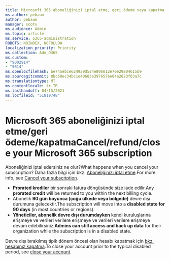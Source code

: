 ```yaml
---
title: Microsoft 365 aboneliğinizi iptal etme, geri ödeme veya kapatma
ms.author: pebaum
author: pebaum
manager: scotv
ms.audience: Admin
ms.topic: article
ms.service: o365-administration
ROBOTS: NOINDEX, NOFOLLOW
localization_priority: Priority
ms.collection: Adm_O365
ms.custom:
- "9002914"
- "5614"
ms.openlocfilehash: be745ebce624929d524e806012e70e29804615b9
ms.sourcegitcommit: 8bc60ec34bc1e40685e3976576e04a2623f63a7c
ms.translationtype: MT
ms.contentlocale: tr-TR
ms.lasthandoff: 04/15/2021
ms.locfileid: "51819748"
---
```

# <a name="cancelrefundclose-your-microsoft-365-subscription"></a><span data-ttu-id="abc9e-102">Microsoft 365 aboneliğinizi iptal etme/geri ödeme/kapatma</span><span class="sxs-lookup"><span data-stu-id="abc9e-102">Cancel/refund/close your Microsoft 365 subscription</span></span>

<span data-ttu-id="abc9e-103">Aboneliğinizi iptal edersiniz ne olur?</span><span class="sxs-lookup"><span data-stu-id="abc9e-103">What happens when you cancel your subscription?</span></span> <span data-ttu-id="abc9e-104">Daha fazla bilgi için bkz. [Aboneliğinizi iptal etme](https://docs.microsoft.com/microsoft-365/commerce/subscriptions/cancel-your-subscription?view=o365-worldwide).</span><span class="sxs-lookup"><span data-stu-id="abc9e-104">For more info, see [Cancel your subscription](https://docs.microsoft.com/microsoft-365/commerce/subscriptions/cancel-your-subscription?view=o365-worldwide).</span></span>

- <span data-ttu-id="abc9e-105">**Prorated krediler** bir sonraki fatura döngüsünde size iade edilir.</span><span class="sxs-lookup"><span data-stu-id="abc9e-105">Any **prorated credit** will be returned to you within the next billing cycle.</span></span>
- <span data-ttu-id="abc9e-106">Abonelik **90 gün boyunca (çoğu ülkede veya bölgede)** devre dışı durumuna gelecektir.</span><span class="sxs-lookup"><span data-stu-id="abc9e-106">The subscription will move into a **disabled state for 90 days** (in most countries or regions).</span></span>
- <span data-ttu-id="abc9e-107">**Yöneticiler, abonelik devre dışı durumdayken** kendi kuruluşlarına erişmeye ve verileri verilere erişmeye ve verileri verilere erişmeye devam edebilirsiniz.</span><span class="sxs-lookup"><span data-stu-id="abc9e-107">**Admins can still access and back up data** for their organization while the subscription is in a disabled state.</span></span>

<span data-ttu-id="abc9e-108">Devre dışı bırakılmış tipik dönem öncesi olan hesabı kapatmak için [bkz. hesabınız kapatma](https://docs.microsoft.com/microsoft-365/commerce/close-your-account?view=o365-worldwide).</span><span class="sxs-lookup"><span data-stu-id="abc9e-108">To close your account prior to the typical disabled period, see [close your account](https://docs.microsoft.com/microsoft-365/commerce/close-your-account?view=o365-worldwide).</span></span>
